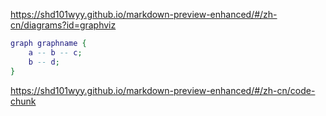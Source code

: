

https://shd101wyy.github.io/markdown-preview-enhanced/#/zh-cn/diagrams?id=graphviz

```dot
graph graphname {
    a -- b -- c;
    b -- d;
}
```

https://shd101wyy.github.io/markdown-preview-enhanced/#/zh-cn/code-chunk

